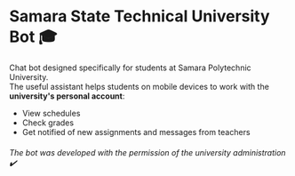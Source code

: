 # Samara State Technical University Bot :mortar_board:
Chat bot designed specifically for students at Samara Polytechnic University.  
The useful assistant helps students on mobile devices to work with the __university's personal account__:
- View schedules
- Check grades
- Get notified of new assignments and messages from teachers
###### The bot was developed with the permission of the university administration :heavy_check_mark:

